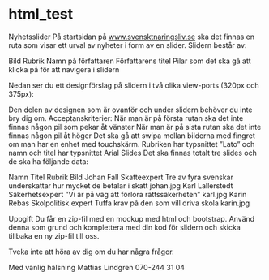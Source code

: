# html_test
Nyhetsslider 
På startsidan på www.svensktnaringsliv.se ska det finnas en ruta som visar ett urval av nyheter i form av en slider. Slidern består av: 
 
Bild 
Rubrik 
Namn på författaren 
Författarens titel 
Pilar som det ska gå att klicka på för att navigera i slidern 
 
Nedan ser du ett designförslag på slidern i två olika view-ports (320px och 375px): 
 
 
 
Den delen av designen som är ovanför och under slidern behöver du inte bry dig om. 
Acceptanskriterier: 
När man är på första rutan ska det inte finnas någon pil som pekar åt vänster 
När man är på sista rutan ska det inte finnas någon pil åt höger 
Det ska gå att swipa mellan bilderna med fingret om man har en enhet med touchskärm. 
Rubriken har typsnittet ”Lato” och namn och titel har typsnittet Arial 
Slides 
Det ska finnas totalt tre slides och de ska ha följande data: 
 
Namn 
Titel 
Rubrik 
Bild 
Johan Fall 
Skatteexpert 
Tre av fyra svenskar underskattar hur mycket de betalar i skatt 
johan.jpg 
Karl Lallerstedt 
Säkerhetsexpert 
”Vi är på väg att förlora rättssäkerheten” 
karl.jpg 
Karin Rebas 
Skolpolitisk expert 
Tuffa krav på den som vill driva skola 
karin.jpg 
 
 
Uppgift 
Du får en zip-fil med en mockup med html och bootstrap. Använd denna som grund och komplettera med din kod för slidern och skicka tillbaka en ny zip-fil till oss. 
 
Tveka inte att höra av dig om du har några frågor. 
 
Med vänlig hälsning 
Mattias Lindgren 
070-244 31 04
